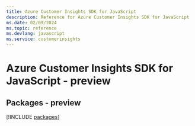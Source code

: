 ```yaml
---
title: Azure Customer Insights SDK for JavaScript
description: Reference for Azure Customer Insights SDK for JavaScript
ms.date: 02/09/2024
ms.topic: reference
ms.devlang: javascript
ms.service: customerinsights
---
```

# Azure Customer Insights SDK for JavaScript - preview
## Packages - preview
[!INCLUDE [packages](customer-insights-index.md)]